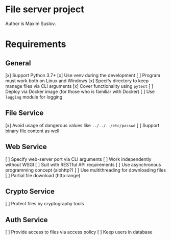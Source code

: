 
# File server project

Author is Maxim Suslov.

# Requirements

## General

[x] Support Python 3.7+
[x] Use venv during the development
[ ] Program must work both on Linux and Windows
[x] Specify directory to keep manage files via CLI arguments
[x] Cover functionality using `pytest`
[ ] Deploy via Docker image (for those who is familiar with Docker)
[ ] Use `logging` module for logging

## File Service

[x] Avoid usage of dangerous values like `../../../etc/passwd`
[ ] Support binary file content as well

## Web Service

[ ] Specify web-server port via CLI arguments
[ ] Work independently without WSGI
[ ] Suit with RESTful API requirements
[ ] Use asynchronous programming concept (aiohttp?)
[ ] Use multithreading for downloading files
[ ] Partial file download (http range)

## Crypto Service

[ ] Protect files by cryptography tools

## Auth Service

[ ] Provide access to files via access policy
[ ] Keep users in database
